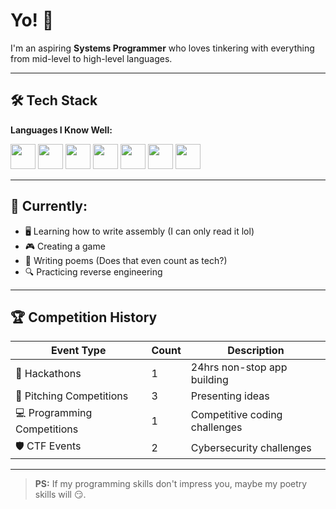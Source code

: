 # Yo! 👋

I'm an aspiring **Systems Programmer** who loves tinkering with everything from mid-level to high-level languages. 

---

## 🛠️ Tech Stack

**Languages I Know Well:**
<p align="left">
  <img src="https://cdn.jsdelivr.net/gh/devicons/devicon/icons/java/java-original.svg" width="40" height="40"/>
  <img src="https://cdn.jsdelivr.net/gh/devicons/devicon/icons/c/c-original.svg" width="40" height="40"/> 
  <img src="https://cdn.jsdelivr.net/gh/devicons/devicon/icons/cplusplus/cplusplus-original.svg" width="40" height="40"/>
  <img src="https://cdn.jsdelivr.net/gh/devicons/devicon/icons/csharp/csharp-original.svg" width="40" height="40"/>
  <img src="https://cdn.jsdelivr.net/gh/devicons/devicon/icons/kotlin/kotlin-original.svg" width="40" height="40"/>
  <img src="https://cdn.jsdelivr.net/gh/devicons/devicon/icons/mysql/mysql-original.svg" width="40" height="40"/>
  <img src="https://cdn.jsdelivr.net/gh/devicons/devicon/icons/python/python-original.svg" width="40" height="40"/>
</p>

---

## 🎯 Currently:

- 🖥️ Learning how to write assembly (I can only read it lol)
- 🎮 Creating a game  
- 📝 Writing poems (Does that even count as tech?)
- 🔍 Practicing reverse engineering

---

## 🏆 Competition History

| Event Type | Count | Description |
|------------|-------|-------------|
| 🚀 Hackathons | 1 | 24hrs non-stop app building |
| 🎯 Pitching Competitions | 3 | Presenting ideas |
| 💻 Programming Competitions | 1 | Competitive coding challenges |
| 🛡️ CTF Events | 2 | Cybersecurity challenges |

---

> **PS:** If my programming skills don't impress you, maybe my poetry skills will 😏.
